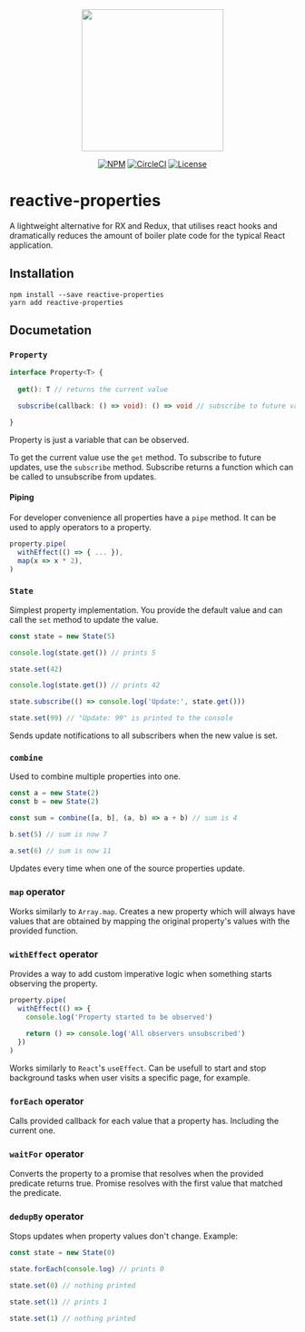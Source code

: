 <div align="center">
  <img width="250" src="https://raw.githubusercontent.com/UniLogin/reactive-properties/master/logo.png">
  <br>

[![NPM](https://img.shields.io/npm/v/reactive-properties.svg)](https://www.npmjs.com/package/reactive-properties)
[![CircleCI](https://img.shields.io/circleci/build/github/UniLogin/reactive-properties/master.svg)](https://circleci.com/gh/UniLogin/reactive-properties/tree/master)
[![License](https://img.shields.io/github/license/UniLogin/reactive-properties.svg)](https://github.com/UniLogin/reactive-properties/blob/master/UNLICENSE)

</div>

# reactive-properties

A lightweight alternative for RX and Redux, that utilises react hooks and dramatically reduces the amount of boiler plate code for the typical React application.

## Installation
```
npm install --save reactive-properties
yarn add reactive-properties
```

## Documetation

### `Property`

```typescript
interface Property<T> {
  
  get(): T // returns the current value

  subscribe(callback: () => void): () => void // subscribe to future values

}
```

Property is just a variable that can be observed.

To get the current value use the `get` method. To subscribe to future updates, use the `subscribe` method. Subscribe returns a function which can be called to unsubscribe from updates.

#### Piping

For developer convenience all properties have a `pipe` method. It can be used to apply operators to a property.

```typescript
property.pipe(
  withEffect(() => { ... }),
  map(x => x * 2),
)
```

### `State`

Simplest property implementation. You provide the default value and can call the `set` method to update the value.

```typescript
const state = new State(5)

console.log(state.get()) // prints 5

state.set(42)

console.log(state.get()) // prints 42

state.subscribe(() => console.log('Update:', state.get()))

state.set(99) // "Update: 99" is printed to the console

```

Sends update notifications to all subscribers when the new value is set.


### `combine`

Used to combine multiple properties into one.

```typescript
const a = new State(2)
const b = new State(2)

const sum = combine([a, b], (a, b) => a + b) // sum is 4

b.set(5) // sum is now 7

a.set(6) // sum is now 11
```

Updates every time when one of the source properties update.

### `map` operator

Works similarly to `Array.map`. Creates a new property which will always have values that are obtained by mapping the original property's values with the provided function.

### `withEffect` operator

Provides a way to add custom imperative logic when something starts observing the property.

```typescript
property.pipe(
  withEffect(() => {
    console.log('Property started to be observed')

    return () => console.log('All observers unsubscribed')
  })
)
```

Works similarly to `React`'s `useEffect`. Can be usefull to start and stop background tasks when user visits a specific page, for example.


### `forEach` operator

Calls provided callback for each value that a property has. Including the current one.

### `waitFor` operator

Converts the property to a promise that resolves when the provided predicate returns true. Promise resolves with the first value that matched the predicate.

### `dedupBy` operator

Stops updates when property values don't change. Example:

```typescript
const state = new State(0)

state.forEach(console.log) // prints 0

state.set(0) // nothing printed

state.set(1) // prints 1

state.set(1) // nothing printed
```
